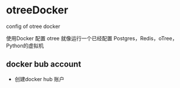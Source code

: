 # otreeDocker


config of otree docker

使用Docker 配置 otree 就像运行一个已经配置 Postgres，Redis，oTree，Python的虚拟机

## docker bub account

- 创建docker hub 账户

